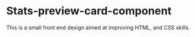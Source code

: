 # Stats-preview-card-component
This is a  small front end design aimed at improving HTML, and CSS  skills.
